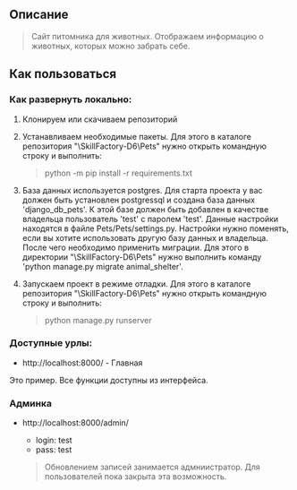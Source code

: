 ## Описание

>Сайт питомника для животных. Отображаем информацию о животных, которых можно забрать себе.

## Как пользоваться
### Как развернуть локально:

1. Клонируем или скачиваем репозиторий
2. Устанавливаем необходимые пакеты. Для этого в каталоге репозитория "\SkillFactory-D6\Pets" нужно открыть командную строку и выполнить:

    >python -m pip install -r requirements.txt

3. База данных используется postgres. Для старта проекта у вас должен быть установлен postgressql и создана база данных 'django_db_pets'. 
К этой базе должен быть добавлен в качестве владельца пользователь 'test' с паролем 'test'. Данные настройки находятся в файле Pets/Pets/settings.py.
Настройки нужно поменять, если вы хотите использовать другую базу данных и владельца.
После чего необходимо применить миграции. Для этого в директории "\SkillFactory-D6\Pets" нужно выполнить команду 'python manage.py migrate animal_shelter'.
4. Запускаем проект в режиме отладки. Для этого в каталоге репозитория "\SkillFactory-D6\Pets" нужно открыть командную строку и выполнить:

    >python manage.py runserver


### Доступные урлы:
- http://localhost:8000/ - Главная

Это пример. Все функции доступны из интерфейса.

### Админка
- http://localhost:8000/admin/

    - login: test
    - pass: test
    
    
   >Обновлением записей занимается адмниистратор. Для пользователей пока закрыта эта возможность.
